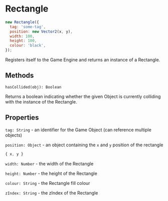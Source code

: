 # Rectangle

```js
new Rectangle({
  tag: 'some-tag',
  position: new Vector2(x, y),
  width: 100,
  height: 100,
  colour: 'black',
});
```

Registers itself to the Game Engine and returns an instance of a Rectangle.

## Methods

```
hasCollided(obj): Boolean
```

Returns a boolean indicating whether the given Object is currently colliding with the instance of the Rectangle.

## Properties

`tag: String` - an identifier for the Game Object (can reference multiple objects)

`position: Object` - an object containing the `x` and `y` position of the rectangle

```js
{ x, y }
```

`width: Number` - the width of the Rectangle

`height: Number` - the height of the Rectangle

`colour: String` - the Rectangle fill colour

`zIndex: String` - the zIndex of the Rectangle


